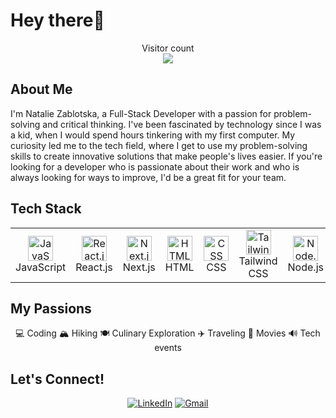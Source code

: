 # Hey there👋

<p align="center"> 
  Visitor count<br>
  <img src="https://profile-counter.glitch.me/nataliiazab/count.svg" />
</p>

## About Me

I'm Natalie Zablotska, a Full-Stack Developer with a passion for problem-solving and critical thinking. I've been fascinated by technology since I was a kid, when I would spend hours tinkering with my first computer. My curiosity led me to the tech field, where I get to use my problem-solving skills to create innovative solutions that make people's lives easier. If you're looking for a developer who is passionate about their work and who is always looking for ways to improve, I'd be a great fit for your team.

## Tech Stack

<table align="center">
  <tr>
    <td align="center">
      <img src="https://img.icons8.com/color/48/000000/javascript.png" alt="JavaScript" title="JavaScript" height="40" /><br />
      JavaScript
    </td>
    <td align="center">
      <img src="https://img.icons8.com/color/48/000000/react-native.png" alt="React.js" title="React.js" height="40" /><br />
      React.js
    </td>
    <td align="center">
      <img src="https://cdn.jsdelivr.net/gh/devicons/devicon/icons/nextjs/nextjs-line.svg" title="Next.js" height="40" /><br />
      Next.js
    </td>
    <td align="center">
      <img src="https://img.icons8.com/color/48/000000/html-5.png" alt="HTML" title="HTML" height="40" /><br />
      HTML
    </td>
    <td align="center">
      <img src="https://img.icons8.com/color/48/000000/css3.png" alt="CSS" title="CSS" height="40" /><br />
      CSS
    </td>
    <td align="center">
      <img src="https://cdn.jsdelivr.net/gh/devicons/devicon/icons/tailwindcss/tailwindcss-plain.svg" alt="Tailwind" title="Tailwind" height="40" /><br />
      Tailwind CSS
    </td>
    <td align="center">
      <img src="https://img.icons8.com/color/48/000000/nodejs.png" alt="Node.js" title="Node.js" height="40" /><br />
      Node.js
    </td>
    <td align="center">
      <img src="https://cdn.jsdelivr.net/gh/devicons/devicon/icons/postgresql/postgresql-original.svg" title="PostgreSQL" height="40" /><br />
      PostgreSQL
    </td>
    <td align="center">
      <img src="https://img.icons8.com/color/48/000000/visual-studio-code-2019.png" alt="Visual Studio Code" title="Visual Studio Code" height="40" /><br />
      VS Code
    </td>
    <td align="center">
      <img src="https://img.icons8.com/color/48/000000/git.png" alt="Git" title="Git" height="40" /><br />
      Git
    </td>
     <td align="center">
      <img src="https://img.icons8.com/color/48/000000/figma.png" alt="Figma" title="Figma" height="40" /><br />
      Figma
    </td>
  </tr>
</table>




## My Passions
<div align="center">
💻 Coding
🏔️ Hiking
🍽️ Culinary Exploration
✈️ Traveling
🎥 Movies
🔊 Tech events
</div>

## Let's Connect!
<div align="center">

[![LinkedIn][linkedin-shield]][linkedin-url]
[![Gmail][gmail-shield]][gmail-url]

[gmail-shield]: https://img.shields.io/badge/-Gmail-red.svg?style=for-the-badge&logo=gmail&logoColor=white
[gmail-url]: mailto:nataliia.zab@gmail.com

[linkedin-shield]: https://img.shields.io/badge/-LinkedIn-green.svg?style=for-the-badge&logo=linkedin&colorB=blue
[linkedin-url]: https://www.linkedin.com/in/nataliia-zablotska/
</div>

